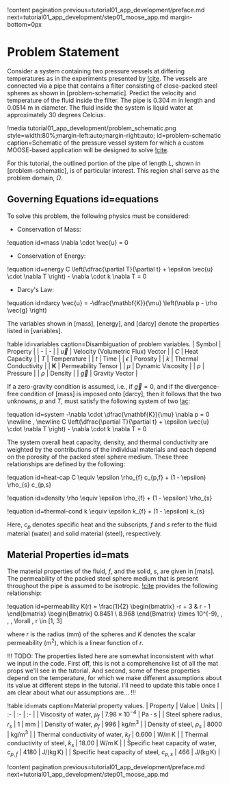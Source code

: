 !content pagination previous=tutorial01_app_development/preface.md
                    next=tutorial01_app_development/step01_moose_app.md
                    margin-bottom=0px

# Problem Statement

Consider a system containing two pressure vessels at differing temperatures as in the experiments presented by [!cite](pamuk2012friction). The vessels are connected via a pipe that contains a filter consisting of close-packed steel spheres as shown in [problem-schematic]. Predict the velocity and temperature of the fluid inside the filter. The pipe is 0.304 m in length and 0.0514 m in diameter. The fluid inside the system is liquid water at approximately 30 degrees Celcius.

!media tutorial01_app_development/problem_schematic.png
       style=width:80%;margin-left:auto;margin-right:auto;
       id=problem-schematic
       caption=Schematic of the pressure vessel system for which a custom MOOSE-based application will be designed to solve [!cite](pamuk2012friction).

For this tutorial, the outlined portion of the pipe of length $L$, shown in [problem-schematic], is of particular interest. This region shall serve as the problem domain, $\Omega$.

## Governing Equations id=equations

To solve this problem, the following physics must be considered:

- Conservation of Mass:

!equation id=mass
\nabla \cdot \vec{u} = 0

- Conservation of Energy:

!equation id=energy
C \left(\dfrac{\partial T}{\partial t} + \epsilon \vec{u} \cdot \nabla T \right) - \nabla \cdot k \nabla T = 0

- Darcy's Law:

!equation id=darcy
\vec{u} = -\dfrac{\mathbf{K}}{\mu} \left(\nabla p - \rho \vec{g} \right)

The variables shown in [mass], [energy], and [darcy] denote the properties listed in [variables].

!table id=variables caption=Disambiguation of problem variables.
| Symbol | Property |
| - | - |
| $\vec{u}$ | Velocity (Volumetric Flux) Vector |
| $C$ | Heat Capacity |
| $T$ | Temperature |
| $t$ | Time |
| $\epsilon$ | Porosity |
| $k$ | Thermal Conductivity |
| $\mathbf{K}$ | Permeability Tensor |
| $\mu$ | Dynamic Viscosity |
| $p$ | Pressure |
| $\rho$ | Density |
| $\vec{g}$ | Gravity Vector |

If a zero-gravity condition is assumed, i.e., if $\vec{g} = 0$, and if the divergence-free condition of [mass] is imposed onto [darcy],
then it follows that the two unknowns, $p$ and $T$, must satisfy the following system of two [!ac](PDEs):

!equation id=system
-\nabla \cdot \dfrac{\mathbf{K}}{\mu} \nabla p = 0
\newline \, \newline
C \left(\dfrac{\partial T}{\partial t} + \epsilon \vec{u} \cdot \nabla T \right) - \nabla \cdot k \nabla T = 0

The system overall heat capacity, density, and thermal conductivity are weighted by the contributions of the individual materials and each depend on the porosity of the packed steel sphere medium. These three relationships are defined by the following:

!equation id=heat-cap
C \equiv \epsilon \rho_{f} c_{p,f} + (1 - \epsilon) \rho_{s} c_{p,s}

!equation id=density
\rho \equiv \epsilon \rho_{f} + (1 - \epsilon) \rho_{s}

!equation id=thermal-cond
k \equiv \epsilon k_{f} + (1 - \epsilon) k_{s}

Here, $c_{p}$ denotes specific heat and the subscripts, $f$ and $s$ refer to the fluid material (water) and solid material (steel), respectively.

## Material Properties id=mats

The material properties of the fluid, $f$, and the solid, $s$, are given in [mats]. The permeability of the packed steel sphere medium that is present throughout the pipe is assumed to be isotropic. [!cite](pamuk2012friction) provides the following relationship:

!equation id=permeability
K(r) = \frac{1}{2} \begin{bmatrix} -r + 3 & r - 1 \end{bmatrix} \begin{Bmatrix} 0.8451 \\ 8.968 \end{Bmatrix} \times 10^{-9}, \, \, \, \forall \, r \in [1, 3]

where $r$ is the radius ($\textrm{mm}$) of the spheres and $K$ denotes the scalar permeability ($\textrm{m}^{2}$), which is a linear function of $r$.

!!!
TODO: The properties listed here are somewhat inconsistent with what we input in the code. First off,
this is not a comprehensive list of all the mat props we'll see in the tutorial. And second, some of
these properties depend on the temperature, for which we make different assumptions about its value
at different steps in the tutorial. I'll need to update this table once I am clear about what our
assumptions are...
!!!

!table id=mats caption=Material property values.
| Property | Value | Units |
| :- | :- | :- |
| Viscosity of water, $\mu_{f}$ | $7.98\times10^{-4}$ |  $\textrm{Pa}\cdot\textrm{s}$ |
| Steel sphere radius, $r_{s}$ | $1$ | $\textrm{mm}$ |
| Density of water, $\rho_f$ | 996 | $\textrm{kg}/\textrm{m}^3$ |
| Density of steel, $\rho_s$ | 8000 | $\textrm{kg}/\textrm{m}^3$ |
| Thermal conductivity of water, $k_f$ | 0.600 | $\textrm{W}/\textrm{m}\,\textrm{K}$ |
| Thermal conductivity of steel, $k_s$ | 18.00 | $\textrm{W}/\textrm{m}\,\textrm{K}$ |
| Specific heat capacity of water, $c_{p,f}$ | 4180 | $\textrm{J}/(\textrm{kg}\,\textrm{K})$ |
| Specific heat capacity of steel, $c_{p,s}$ | 466 | $\textrm{J}/(\textrm{kg}\,\textrm{K})$ |

!content pagination previous=tutorial01_app_development/preface.md
                    next=tutorial01_app_development/step01_moose_app.md
